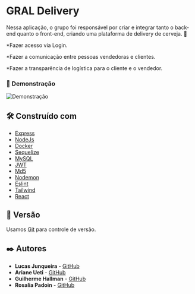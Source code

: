 # GRAL Delivery

Nessa aplicação, o grupo foi responsável por criar e integrar tanto o back-end quanto o front-end, criando uma plataforma de delivery de cerveja. :beers:

*Fazer acesso via Login.

*Fazer a comunicação entre pessoas vendedoras e clientes.

*Fazer a transparência de logística para o cliente e o vendedor.

### 🔧 Demonstração

![Demonstração](https://github.com/lucaadev/GRAL-Delivery/blob/main/Demonstra%C3%A7%C3%A3o%20App.gif)

## 🛠️ Construído com

* [Express](https://expressjs.com/pt-br/)
* [NodeJs](https://nodejs.org/en/)
* [Docker](https://www.docker.com/)
* [Sequelize](https://sequelize.org/)
* [MySQL](https://www.mysql.com/)
* [JWT](https://www.npmjs.com/package/jsonwebtoken)
* [Md5](https://www.npmjs.com/package/md5)
* [Nodemon](https://www.npmjs.com/package/nodemon)
* [Eslint](https://eslint.org/)
* [Tailwind](https://tailwindcss.com/)
* [React](https://reactjs.org/)

## 📌 Versão

Usamos [Git](https://git-scm.com/) para controle de versão.

## ✒️ Autores

* **Lucas Junqueira** - [GitHub](https://github.com/lucaadev)
* **Ariane Ueti** - [GitHub](https://github.com/uetiari)
* **Guilherme Hallman** - [GitHub](https://github.com/guilherme-hallmann)
* **Rosalia Padoin** - [GitHub](https://github.com/Ro-padoin)
